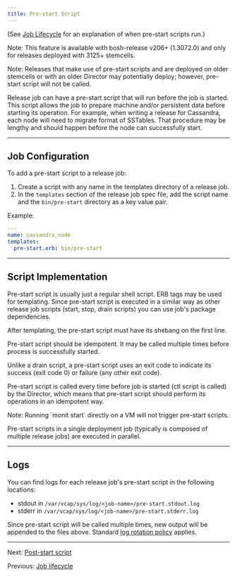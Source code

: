 ```yaml
---
title: Pre-start Script
---
```


(See [Job Lifecycle](job-lifecycle.html) for an explanation of when pre-start scripts run.)

<p class="note">Note: This feature is available with bosh-release v206+ (1.3072.0) and only for releases deployed with 3125+ stemcells.</p>

<p class="note">Note: Releases that make use of pre-start scripts and are deployed on older stemcells or with an older Director may potentially deploy; however, pre-start script will not be called.</p>

Release job can have a pre-start script that will run before the job is started. This script allows the job to prepare machine and/or persistent data before starting its operation. For example, when writing a release for Cassandra, each node will need to migrate format of SSTables. That procedure may be lengthy and should happen before the node can successfully start.

---
## <a id="job-configuration"></a> Job Configuration

To add a pre-start script to a release job:

1. Create a script with any name in the templates directory of a release job.
1. In the `templates` section of the release job spec file, add the script name and the `bin/pre-start` directory as a key value pair.

Example:

```yaml
---
name: cassandra_node
templates:
  pre-start.erb: bin/pre-start
```

---
## <a id="script-implementation"></a> Script Implementation

Pre-start script is usually just a regular shell script. ERB tags may be used for templating. Since pre-start script is executed in a similar way as other release job scripts (start, stop, drain scripts) you can use job's package dependencies.

<p class="note">After templating, the pre-start script must have its shebang on the first line.</p>

Pre-start script should be idempotent. It may be called multiple times before process is successfully started.

Unlike a drain script, a pre-start script uses an exit code to indicate its success (exit code 0) or failure (any other exit code).

Pre-start script is called every time before job is started (ctl script is called) by the Director, which means that pre-start script should perform its operations in an idempotent way.

<p class="note">Note: Running `monit start` directly on a VM will not trigger pre-start scripts.</p>

Pre-start scripts in a single deployment job (typically is composed of multiple release jobs) are executed in parallel.

---
## <a id="logs"></a> Logs

You can find logs for each release job's pre-start script in the following locations:

- stdout in `/var/vcap/sys/log/<job-name>/pre-start.stdout.log`
- stderr in `/var/vcap/sys/log/<job-name>/pre-start.stderr.log`

Since pre-start script will be called multiple times, new output will be appended to the files above. Standard [log rotation policy](job-logs.html#log-rotation) applies.

---
Next: [Post-start script](post-start.html)

Previous: [Job lifecycle](job-lifecycle.html)
